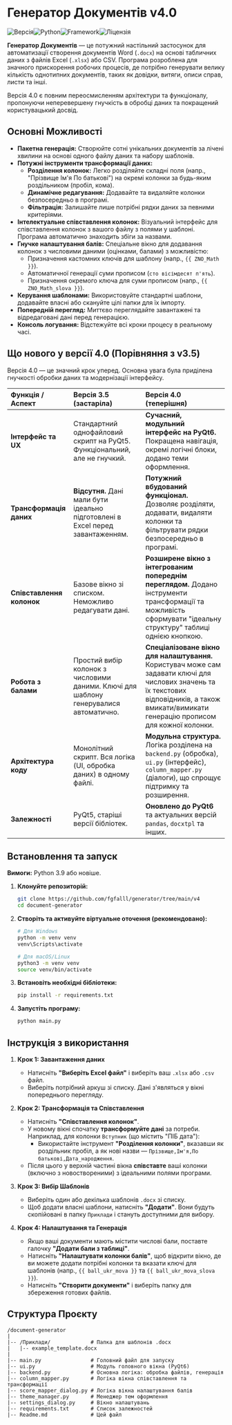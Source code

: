 # Генератор Документів v4.0

![Версія](https://img.shields.io/badge/version-4.0-blue.svg)![Python](https://img.shields.io/badge/python-3.9%2B-blue.svg)![Framework](https://img.shields.io/badge/framework-PyQt6-green.svg)![Ліцензія](https://img.shields.io/badge/license-MIT-lightgrey.svg)

**Генератор Документів** — це потужний настільний застосунок для автоматизації створення документів Word (`.docx`) на основі табличних даних з файлів Excel (`.xlsx`) або CSV. Програма розроблена для значного прискорення робочих процесів, де потрібно генерувати велику кількість однотипних документів, таких як довідки, витяги, описи справ, листи та інші.

Версія 4.0 є повним переосмисленням архітектури та функціоналу, пропонуючи неперевершену гнучкість в обробці даних та покращений користувацький досвід.


## Основні Можливості

-   **Пакетна генерація:** Створюйте сотні унікальних документів за лічені хвилини на основі одного файлу даних та набору шаблонів.
-   **Потужні інструменти трансформації даних:**
    -   **Розділення колонок:** Легко розділяйте складні поля (напр., "Прізвище Ім'я По батькові") на окремі колонки за будь-яким роздільником (пробіл, кома).
    -   **Динамічне редагування:** Додавайте та видаляйте колонки безпосередньо в програмі.
    -   **Фільтрація:** Залишайте лише потрібні рядки даних за певними критеріями.
-   **Інтелектуальне співставлення колонок:** Візуальний інтерфейс для співставлення колонок з вашого файлу з полями у шаблоні. Програма автоматично знаходить збіги за назвами.
-   **Гнучке налаштування балів:** Спеціальне вікно для додавання колонок з числовими даними (оцінками, балами) з можливістю:
    -   Призначення кастомних ключів для шаблону (напр., `{{ ZNO_Math }}`).
    -   Автоматичної генерації суми прописом (`сто вісімдесят п'ять`).
    -   Призначення окремого ключа для суми прописом (напр., `{{ ZNO_Math_slova }}`).
-   **Керування шаблонами:** Використовуйте стандартні шаблони, додавайте власні або скануйте цілі папки для їх імпорту.
-   **Попередній перегляд:** Миттєво переглядайте завантажені та відредаговані дані перед генерацією.
-   **Консоль логування:** Відстежуйте всі кроки процесу в реальному часі.

## Що нового у версії 4.0 (Порівняння з v3.5)

Версія 4.0 — це значний крок уперед. Основна увага була приділена гнучкості обробки даних та модернізації інтерфейсу.

| Функція / Аспект | Версія 3.5 (застаріла) | **Версія 4.0 (теперішня)** |
| :--- | :--- | :--- |
| **Інтерфейс та UX** | Стандартний однофайловий скрипт на PyQt5. Функціональний, але не гнучкий. | **Сучасний, модульний інтерфейс на PyQt6.** Покращена навігація, окремі логічні блоки, додано теми оформлення. |
| **Трансформація даних** | **Відсутня.** Дані мали бути ідеально підготовлені в Excel перед завантаженням. | **Потужний вбудований функціонал.** Дозволяє розділяти, додавати, видаляти колонки та фільтрувати рядки безпосередньо в програмі. |
| **Співставлення колонок** | Базове вікно зі списком. Неможливо редагувати дані. | **Розширене вікно з інтегрованим попереднім переглядом.** Додано інструменти трансформації та можливість сформувати "ідеальну структуру" таблиці однією кнопкою. |
| **Робота з балами** | Простий вибір колонок з числовими даними. Ключі для шаблону генерувалися автоматично. | **Спеціалізоване вікно для налаштування.** Користувач може сам задавати ключі для числових значень та їх текстових відповідників, а також вмикати/вимикати генерацію прописом для кожної колонки. |
| **Архітектура коду** | Монолітний скрипт. Вся логіка (UI, обробка даних) в одному файлі. | **Модульна структура.** Логіка розділена на `backend.py` (обробка), `ui.py` (інтерфейс), `column_mapper.py` (діалоги), що спрощує підтримку та розширення. |
| **Залежності** | PyQt5, старіші версії бібліотек. | **Оновлено до PyQt6** та актуальних версій `pandas`, `docxtpl` та інших. |

## Встановлення та запуск

**Вимоги:** Python 3.9 або новіше.

1.  **Клонуйте репозиторій:**
    ```bash
    git clone https://github.com/fgfalll/generator/tree/main/v4
    cd document-generator
    ```

2.  **Створіть та активуйте віртуальне оточення (рекомендовано):**
    ```bash
    # Для Windows
    python -m venv venv
    venv\Scripts\activate

    # Для macOS/Linux
    python3 -m venv venv
    source venv/bin/activate
    ```

3.  **Встановіть необхідні бібліотеки:**
    ```bash
    pip install -r requirements.txt
    ```

4.  **Запустіть програму:**
    ```bash
    python main.py
    ```

## Інструкція з використання

1.  **Крок 1: Завантаження даних**
    -   Натисніть **"Виберіть Excel файл"** і виберіть ваш `.xlsx` або `.csv` файл.
    -   Виберіть потрібний аркуш зі списку. Дані з'являться у вікні попереднього перегляду.

2.  **Крок 2: Трансформація та Співставлення**
    -   Натисніть **"Співставлення колонок"**.
    -   У новому вікні спочатку **трансформуйте дані** за потреби. Наприклад, для колонки `Вступник` (що містить "ПІБ дата"):
        -   Використайте інструмент **"Розділення колонки"**, вказавши як роздільник пробіл, а як нові назви — `Прізвище,Ім'я,По батькові,Дата_народження`.
    -   Після цього у верхній частині вікна **співставте** ваші колонки (включно з новоствореними) з ідеальними полями програми.

3.  **Крок 3: Вибір Шаблонів**
    -   Виберіть один або декілька шаблонів `.docx` зі списку.
    -   Щоб додати власні шаблони, натисніть **"Додати"**. Вони будуть скопійовані в папку `Приклади` і стануть доступними для вибору.

4.  **Крок 4: Налаштування та Генерація**
    -   Якщо ваші документи мають містити числові бали, поставте галочку **"Додати бали з таблиці"**.
    -   Натисніть **"Налаштувати колонки балів"**, щоб відкрити вікно, де ви можете додати потрібні колонки та вказати ключі для шаблонів (напр., `{{ ball_ukr_mova }}` та `{{ ball_ukr_mova_slova }}`).
    -   Натисніть **"Створити документи"** і виберіть папку для збереження готових файлів.

## Структура Проєкту

```
/document-generator
|
|-- /Приклади/             # Папка для шаблонів .docx
|   |-- example_template.docx
|
|-- main.py                # Головний файл для запуску
|-- ui.py                  # Модуль головного вікна (PyQt6)
|-- backend.py             # Основна логіка: обробка файлів, генерація
|-- column_mapper.py       # Логіка вікна співставлення та трансформації
|-- score_mapper_dialog.py # Логіка вікна налаштування балів
|-- theme_manager.py       # Менеджер тем оформлення
|-- settings_dialog.py     # Вікно налаштувань
|-- requirements.txt       # Список залежностей
|-- Readme.md              # Цей файл
```
